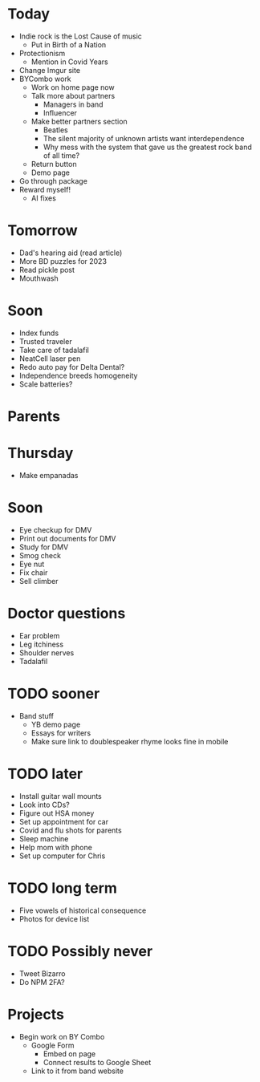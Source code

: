 # Today
* Indie rock is the Lost Cause of music
    * Put in Birth of a Nation
* Protectionism
    * Mention in Covid Years
* Change Imgur site
* BYCombo work
    * Work on home page now
    * Talk more about partners
        * Managers in band
        * Influencer
    * Make better partners section
        * Beatles
        * The silent majority of unknown artists want interdependence
        * Why mess with the system that gave us the greatest rock band of all time?
    * Return button
    * Demo page
* Go through package
* Reward myself!
    * AI fixes

# Tomorrow
* Dad's hearing aid (read article)
* More BD puzzles for 2023
* Read pickle post
* Mouthwash

# Soon
* Index funds
* Trusted traveler
* Take care of tadalafil
* NeatCell laser pen
* Redo auto pay for Delta Dental?
* Independence breeds homogeneity
* Scale batteries?

# Parents

# Thursday
* Make empanadas

# Soon
* Eye checkup for DMV
* Print out documents for DMV
* Study for DMV
* Smog check
* Eye nut
* Fix chair
* Sell climber

# Doctor questions
* Ear problem
* Leg itchiness
* Shoulder nerves
* Tadalafil

# TODO sooner
* Band stuff
    * YB demo page
    * Essays for writers
    * Make sure link to doublespeaker rhyme looks fine in mobile

# TODO later
* Install guitar wall mounts
* Look into CDs?
* Figure out HSA money
* Set up appointment for car
* Covid and flu shots for parents
* Sleep machine
* Help mom with phone
* Set up computer for Chris

# TODO long term
* Five vowels of historical consequence
* Photos for device list

# TODO Possibly never
* Tweet Bizarro
* Do NPM 2FA?

# Projects
* Begin work on BY Combo
    * Google Form
        * Embed on page
        * Connect results to Google Sheet
    * Link to it from band website